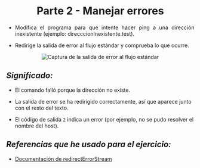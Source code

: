 <div align="center">

# **Parte 2 - Manejar errores**

</div>

<div align="justify">

- Modifica el programa para que intente hacer ping a una dirección inexistente (ejemplo: direcccionInexistente.test).

- Redirige la salida de error al flujo estándar y comprueba lo que ocurre.

</div>

<div align="center">

<img src="https://i.imgur.com/kpq2hOJ.png" alt="Captura de la salida de error al flujo estándar"  />

</div>

## _Significado:_

- El comando falló porque la dirección no existe.

- La salida de error se ha redirigido correctamente, así que aparece junto con el resto del texto.

- El código de salida `2` indica un error (por ejemplo, no se pudo resolver el nombre del host).

## _Referencias que he usado para el ejercicio:_

- [Documentación de redirectErrorStream](https://docs.oracle.com/javase/8/docs/api/java/lang/ProcessBuilder.html#redirectErrorStream-boolean-)
